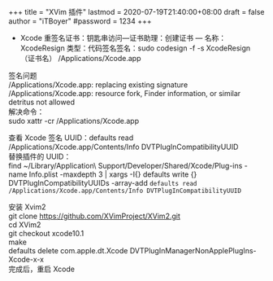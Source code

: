 +++
title = "XVim 插件"
lastmod = 2020-07-19T21:40:00+08:00
draft = false
author = "iTBoyer"
#password = 1234
+++

-   Xcode 重签名证书：钥匙串访问—证书助理：创建证书 — 名称：XcodeResign  类型：代码签名签名：sudo codesign -f -s XcodeResign（证书名） /Applications/Xcode.app

签名问题  
/Applications/Xcode.app: replacing existing signature  
/Applications/Xcode.app: resource fork, Finder information, or similar detritus not allowed  
解决命令：  
sudo xattr -cr /Applications/Xcode.app  

查看 Xcode 签名 UUID：defaults read /Applications/Xcode.app/Contents/Info DVTPlugInCompatibilityUUID  
替换插件的 UUID：  
find ~/Library/Application\\ Support/Developer/Shared/Xcode/Plug-ins -name Info.plist -maxdepth 3 | xargs -I{} defaults write {} DVTPlugInCompatibilityUUIDs -array-add `defaults read /Applications/Xcode.app/Contents/Info DVTPlugInCompatibilityUUID`  

安装 Xvim2  
git clone <https://github.com/XVimProject/XVim2.git>  
cd XVim2  
git checkout xcode10.1  
make  
defaults delete  com.apple.dt.Xcode DVTPlugInManagerNonApplePlugIns-Xcode-x-x  
完成后，重启 Xcode
